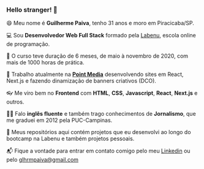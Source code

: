 ### Hello stranger! 👋

😄 Meu nome é **Guilherme Paiva**, tenho 31 anos e moro em Piracicaba/SP.

💻 Sou **Desenvolvedor Web Full Stack** formado pela [Labenu](https://www.labenu.com.br), escola online de programação.

🏅 O curso teve duração de 6 meses, de maio à novembro de 2020, com mais de 1000 horas de prática.

🧬 Trabalho atualmente na **[Point Media](https://www.pointmedia.com.br/)** desenvolvendo sites em React, Next.js e fazendo dinamização de banners criativos (DCO).

👓 Me viro bem no **Frontend** com **HTML**, **CSS**, **Javascript**, **React**, **Next.js** e outros.

🤹‍♂️ Falo **inglês fluente** e também trago conhecimentos de **Jornalismo**, que me graduei em 2012 pela PUC-Campinas.

🧪 Meus repositórios aqui contém projetos que eu desenvolvi ao longo do bootcamp na Labenu e também projetos pessoais.

📬 Fique a vontade para entrar em contato comigo pelo meu [Linkedin](https://www.linkedin.com/in/glhrmpaiva/) ou pelo glhrmpaiva@gmail.com
